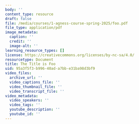 ```yaml
---
body: ''
content_type: resource
draft: false
file: /media/courses/1-agness-course-spring-2025/foo.pdf
file_type: application/pdf
image_metadata:
  caption: ''
  credit: ''
  image-alt: ''
learning_resource_types: []
license: https://creativecommons.org/licenses/by-nc-sa/4.0/
resourcetype: Document
title: The Title is Foo
uid: 95a3f5f3-b996-40ad-a7bb-e31ba98d3bf9
video_files:
  archive_url: ''
  video_captions_file: ''
  video_thumbnail_file: ''
  video_transcript_file: ''
video_metadata:
  video_speakers: ''
  video_tags: ''
  youtube_description: ''
  youtube_id: ''
---
```


